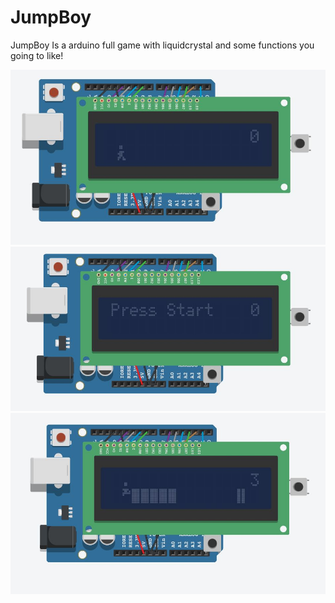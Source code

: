 # JumpBoy
JumpBoy Is a arduino full game with liquidcrystal and some functions you going to like!

<img src="https://github.com/unixfool/JumpBoy/blob/main/1.JPG">

<img src="https://github.com/unixfool/JumpBoy/blob/main/2.JPG">

<img src="https://github.com/unixfool/JumpBoy/blob/main/3.JPG">
